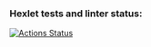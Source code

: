 ### Hexlet tests and linter status:
[![Actions Status](https://github.com/aleksey19988/php-project-lvl2/workflows/hexlet-check/badge.svg)](https://github.com/aleksey19988/php-project-lvl2/actions)
